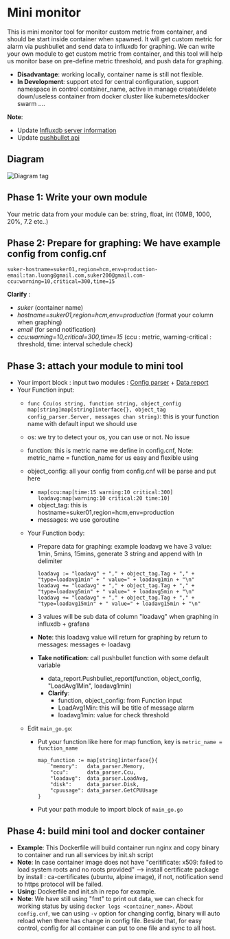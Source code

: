 # Mini monitor

This is mini monitor tool for monitor custom metric from container, and should be start inside container when spawned. It will get custom metric for alarm  via pushbullet and send data to influxdb for graphing.
We can write your own module to get custom metric from container, and this tool will help us monitor base on pre-define metric threshold, and push data for graphing.

- **Disadvantage**: working locally, container name is still not flexible.
- **In Development**: support etcd for central configuration, support namespace in control container_name, active in manage create/delete down/useless container from docker cluster like kubernetes/docker swarm ....

**Note**:
- Update [Influxdb server information](https://github.com/suker200/minimonitor/blob/master/data_report/influxdb_report.go)
- Update [pushbullet api](https://github.com/suker200/minimonitor/blob/master/data_report/pushbullet_report.go)

## Diagram
![Diagram tag](https://raw.githubusercontent.com/suker200/minimonitor/master/diagram_minimonitor.png)

## Phase 1: Write your own module
Your metric data from your module can be: string, float, int (10MB, 1000, 20%, 7.2 etc..)

## Phase 2: Prepare for graphing: We have example config from config.cnf
```
suker-hostname=suker01,region=hcm,env=production-email:tan.luong@gmail.com,suker200@gmail.com-ccu:warning=10,critical=300,time=15
```
**Clarify** :
- *suker* (container name)
- *hostname=suker01,region=hcm,env=production* (format your column when graphing)
- *email* (for send notification)
- *ccu:warning=10,critical=300,time=15* (ccu : metric, warning-critical : threshold, time: interval schedule check)

## Phase 3: attach your module to mini tool
- Your import block : input two modules : [Config parser](https://github.com/suker200/minimonitor/tree/master/config_parser) + [Data report](https://github.com/suker200/minimonitor/tree/master/data_report)
- Your Function input:
  + `func Ccu(os string, function string, object_config map[string]map[string]interface{}, object_tag config_parser.Server, messages chan string)`: this is your function name with default input we should use
  + os: we try to detect your os, you can use or not. No issue
  + function: this is metric name we define in config.cnf, Note: metric_name = function_name for us easy and flexible using
  + object_config: all your config from config.cnf will be parse and put here
    - `map[ccu:map[time:15 warning:10 critical:300] loadavg:map[warning:10 critical:20 time:10]`
    - object_tag: this is hostname=suker01,region=hcm,env=production
    - messages: we use goroutine

  + Your Function body:
    - Prepare data for graphing: example loadavg we have 3 value: 1min, 5mins, 15mins, generate 3 string and append with *\n* delimiter
        ```
        loadavg := "loadavg" + "," + object_tag.Tag + "," + "type=loadavg1min" + " value=" + loadavg1min + "\n"
        loadavg += "loadavg" + "," + object_tag.Tag + "," + "type=loadavg5min" + " value=" + loadavg5min + "\n"
        loadavg += "loadavg" + "," + object_tag.Tag + "," + "type=loadavg15min" + " value=" + loadavg15min + "\n"
        ```

    - 3 values will be sub data of column "loadavg" when graphing in influxdb + grafana
    - **Note**: this loadavg value will return for graphing by return to messages: messages <\- loadavg
    - **Take notification**: call pushbullet function with some default variable
      + data_report.Pushbullet_report(function, object_config, "LoadAvg1Min", loadavg1min)
      + **Clarify**:
        - function, object_config: from Function input
        - LoadAvg1Min: this will be title of message alarm
        - loadavg1min: value for check threshold

  + Edit `main_go.go`:
    - Put your function like here for map function, key is `metric_name = function_name`
        ```
        map_function := map[string]interface{}{ 
            "memory":   data_parser.Memory,
            "ccu":      data_parser.Ccu,
            "loadavg":  data_parser.LoadAvg,
            "disk":     data_parser.Disk,
            "cpuusage": data_parser.GetCPUUsage
        }
        ```
    - Put your path module to import block of `main_go.go`

## Phase 4: build mini tool and docker container
  - **Example**: This Dockerfile will build container run nginx and copy binary to container and run all services by init.sh script
  - **Note**: In case container image does not have "ceritificate: x509: failed to load system roots and no roots provided" --> install certificate package by install : ca-certificates (ubuntu, alpine image), if not, notification send to https protocol will be failed.
  - **Using**: Dockerfile and init.sh in repo for example.
  - **Note**: We have still using "fmt" to print out data, we can check for working status by using `docker logs <container_name>`. About `config.cnf`, we can using `-v` option for changing config, binary will auto reload when there has change in config file. Beside that, for easy control, config for all container can put to one file and sync to all host.
